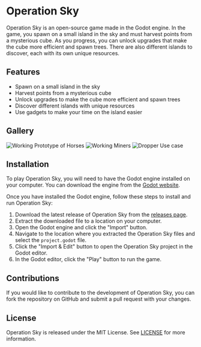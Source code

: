 # Operation Sky

Operation Sky is an open-source game made in the Godot engine. In the game, you spawn on a small island in the sky and must harvest points from a mysterious cube. As you progress, you can unlock upgrades that make the cube more efficient and spawn trees. There are also different islands to discover, each with its own unique resources.

## Features

*   Spawn on a small island in the sky
*   Harvest points from a mysterious cube
*   Unlock upgrades to make the cube more efficient and spawn trees
*   Discover different islands with unique resources
*   Use gadgets to make your time on the island easier

## Gallery
![Working Prototype of Horses](https://ninja.dog/LSrCep.png)
![Working Miners](https://media.discordapp.net/attachments/951217787404161116/1087887591287816292/image.png?width=747&height=671)
![Dropper Use case](https://media.discordapp.net/attachments/951216558879961138/1109229446159941823/image.png?width=806&height=671)

## Installation

To play Operation Sky, you will need to have the Godot engine installed on your computer. You can download the engine from the [Godot website](https://godotengine.org/).

Once you have installed the Godot engine, follow these steps to install and run Operation Sky:

1.  Download the latest release of Operation Sky from the [releases page](https://github.com/Minecatr/Operation-Sky/releases).
2.  Extract the downloaded file to a location on your computer.
3.  Open the Godot engine and click the "Import" button.
4.  Navigate to the location where you extracted the Operation Sky files and select the `project.godot` file.
5.  Click the "Import & Edit" button to open the Operation Sky project in the Godot editor.
6.  In the Godot editor, click the "Play" button to run the game.

## Contributions

If you would like to contribute to the development of Operation Sky, you can fork the repository on GitHub and submit a pull request with your changes.

## License

Operation Sky is released under the MIT License. See [LICENSE](LICENSE) for more information.
